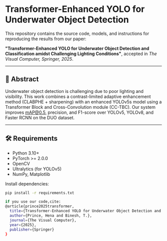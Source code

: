 # Transformer-Enhanced YOLO for Underwater Object Detection

This repository contains the source code, models, and instructions for reproducing the results from our paper:

**"Transformer-Enhanced YOLO for Underwater Object Detection and Classification amidst Challenging Lighting Conditions"**, accepted in *The Visual Computer, Springer, 2025*.

---

## 📄 Abstract

Underwater object detection is challenging due to poor lighting and visibility. This work combines a contrast-limited adaptive enhancement method (CLABPHE + sharpening) with an enhanced YOLOv5s model using a Transformer Block and Cross-Convolution module (CC-TBC). Our system improves mAP@0.5, precision, and F1-score over YOLOv5, YOLOv8, and Faster RCNN on the DUO dataset.

---

## 🛠 Requirements

- Python 3.10+
- PyTorch >= 2.0.0
- OpenCV
- Ultralytics (for YOLOv5)
- NumPy, Matplotlib

Install dependencies:
```bash
pip install -r requirements.txt

if you use our code,cite:
@article{prince2025transformer,
  title={Transformer-Enhanced YOLO for Underwater Object Detection and Classification amidst Challenging Lighting Conditions},
  author={Prince, Hena and Binesh, T.},
  journal={The Visual Computer},
  year={2025},
  publisher={Springer}
}
